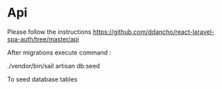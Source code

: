 # Api

Please follow the instructions https://github.com/ddancho/react-laravel-spa-auth/tree/master/api

After migrations execute command :

./vendor/bin/sail artisan db:seed

To seed database tables
